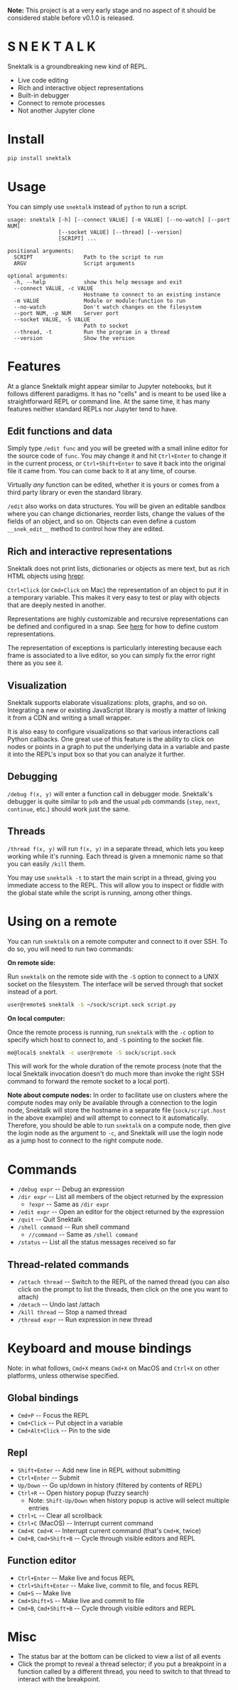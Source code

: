 
**Note:** This project is at a very early stage and no aspect of it should be considered stable before v0.1.0 is released.

# S N E K T A L K

Snektalk is a groundbreaking new kind of REPL.

* Live code editing
* Rich and interactive object representations
* Built-in debugger
* Connect to remote processes
* Not another Jupyter clone

# Install

```bash
pip install snektalk
```

# Usage

You can simply use `snektalk` instead of `python` to run a script.

```
usage: snektalk [-h] [--connect VALUE] [-m VALUE] [--no-watch] [--port NUM]
                [--socket VALUE] [--thread] [--version]
                [SCRIPT] ...

positional arguments:
  SCRIPT                Path to the script to run
  ARGV                  Script arguments

optional arguments:
  -h, --help            show this help message and exit
  --connect VALUE, -c VALUE
                        Hostname to connect to an existing instance
  -m VALUE              Module or module:function to run
  --no-watch            Don't watch changes on the filesystem
  --port NUM, -p NUM    Server port
  --socket VALUE, -S VALUE
                        Path to socket
  --thread, -t          Run the program in a thread
  --version             Show the version
```

# Features

At a glance Snektalk might appear similar to Jupyter notebooks, but it follows different paradigms. It has no "cells" and is meant to be used like a straightforward REPL or command line. At the same time, it has many features neither standard REPLs nor Jupyter tend to have.

## Edit functions and data

Simply type `/edit func` and you will be greeted with a small inline editor for the source code of `func`. You may change it and hit `Ctrl+Enter` to change it in the current process, or `Ctrl+Shift+Enter` to save it back into the original file it came from. You can come back to it at any time, of course.

Virtually *any* function can be edited, whether it is yours or comes from a third party library or even the standard library.

`/edit` also works on data structures. You will be given an editable sandbox where you can change dictionaries, reorder lists, change the values of the fields of an object, and so on. Objects can even define a custom `__snek_edit__` method to control how they are edited.

## Rich and interactive representations

Snektalk does not print lists, dictionaries or objects as mere text, but as rich HTML objects using [hrepr](https://github.com/breuleux/hrepr).

`Ctrl+Click` (or `Cmd+Click` on Mac) the representation of an object to put it in a temporary variable. This makes it very easy to test or play with objects that are deeply nested in another.

Representations are highly customizable and recursive representations can be defined and configured in a snap. See [here](https://github.com/breuleux/hrepr#custom-representations) for how to define custom representations.

The representation of exceptions is particularly interesting because each frame is associated to a live editor, so you can simply fix the error right there as you see it.

## Visualization

Snektalk supports elaborate visualizations: plots, graphs, and so on. Integrating a new or existing JavaScript library is mostly a matter of linking it from a CDN and writing a small wrapper.

It is also easy to configure visualizations so that various interactions call Python callbacks. One great use of this feature is the ability to click on nodes or points in a graph to put the underlying data in a variable and paste it into the REPL's input box so that you can analyze it further.

## Debugging

`/debug f(x, y)` will enter a function call in debugger mode. Snektalk's debugger is quite similar to `pdb` and the usual `pdb` commands (`step`, `next`, `continue`, etc.) should work just the same.

## Threads

`/thread f(x, y)` will run `f(x, y)` in a separate thread, which lets you keep working while it's running. Each thread is given a mnemonic name so that you can easily `/kill` them.

You may use `snektalk -t` to start the main script in a thread, giving you immediate access to the REPL. This will allow you to inspect or fiddle with the global state while the script is running, among other things.

# Using on a remote

You can run `snektalk` on a remote computer and connect to it over SSH. To do so, you will need to run two commands:

**On remote side:**

Run `snektalk` on the remote side with the `-S` option to connect to a UNIX socket on the filesystem. The interface will be served through that socket instead of a port.

```bash
user@remote$ snektalk -S ~/sock/script.sock script.py
```

**On local computer:**

Once the remote process is running, run `snektalk` with the `-c` option to specify which host to connect to, and `-S` pointing to the socket file.

```bash
me@local$ snektalk -c user@remote -S sock/script.sock
```

This will work for the whole duration of the remote process (note that the local Snektalk invocation doesn't do much more than invoke the right SSH command to forward the remote socket to a local port).

**Note about compute nodes:** In order to facilitate use on clusters where the compute nodes may only be available through a connection to the login node, Snektalk will store the hostname in a separate file (`sock/script.host` in the above example) and will attempt to connect to it automatically. Therefore, you should be able to run `snektalk` on a compute node, then give the login node as the argument to `-c`, and Snektalk will use the login node as a jump host to connect to the right compute node.

# Commands

* `/debug expr` -- Debug an expression
* `/dir expr` -- List all members of the object returned by the expression
  * `?expr` -- Same as `/dir expr`
* `/edit expr` -- Open an editor for the object returned by the expression
* `/quit` -- Quit Snektalk
* `/shell command` -- Run shell command
  * `//command` -- Same as `/shell command`
* `/status` -- List all the status messages received so far

## Thread-related commands

* `/attach thread` -- Switch to the REPL of the named thread (you can also click on the prompt to list the threads, then click on the one you want to attach)
* `/detach` -- Undo last /attach
* `/kill thread` -- Stop a named thread
* `/thread expr` -- Run expression in new thread

# Keyboard and mouse bindings

Note: in what follows, `Cmd+X` means `Cmd+X` on MacOS and `Ctrl+X` on other platforms, unless otherwise specified.

## Global bindings

* `Cmd+P` -- Focus the REPL
* `Cmd+Click` -- Put object in a variable
* `Cmd+Alt+Click` -- Pin to the side

## Repl

* `Shift+Enter` -- Add new line in REPL without submitting
* `Ctrl+Enter` -- Submit
* `Up/Down` -- Go up/down in history (filtered by contents of REPL)
* `Ctrl+R` -- Open history popup (fuzzy search)
  * Note: `Shift-Up/Down` when history popup is active will select multiple entries
* `Ctrl+L` -- Clear all scrollback
* `Ctrl+C` (MacOS) -- Interrupt current command
* `Cmd+K Cmd+K` -- Interrupt current command (that's `Cmd+K`, twice)
* `Cmd+B`, `Cmd+Shift+B` -- Cycle through visible editors and REPL

## Function editor

* `Ctrl+Enter` -- Make live and focus REPL
* `Ctrl+Shift+Enter` -- Make live, commit to file, and focus REPL
* `Cmd+S` -- Make live
* `Cmd+Shift+S` -- Make live and commit to file
* `Cmd+B`, `Cmd+Shift+B` -- Cycle through visible editors and REPL

# Misc

* The status bar at the bottom can be clicked to view a list of all events
* Click the prompt to reveal a thread selector; if you put a breakpoint in a function called by a different thread, you need to switch to that thread to interact with the breakpoint.
